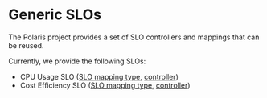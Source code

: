 # Generic SLOs

The Polaris project provides a set of SLO controllers and mappings that can be reused.

Currently, we provide the following SLOs:

* CPU Usage SLO ([SLO mapping type](https://github.com/SLOCloud/SLOC/blob/master/ts/libs/mappings/common-mappings/src/lib/slo/cpu-usage-slo-mapping.ts), [controller](https://github.com/SLOCloud/SLOC/tree/master/ts/apps/slo/cpu-usage-slo-controller))
* Cost Efficiency SLO ([SLO mapping type](https://github.com/SLOCloud/SLOC/blob/master/ts/libs/mappings/common-mappings/src/lib/slo/cost-efficiency-slo-mapping.ts), [controller](https://github.com/SLOCloud/SLOC/tree/master/ts/apps/slo/cost-efficiency-slo-controller))
